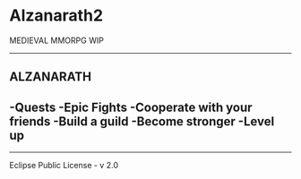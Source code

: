 # Alzanarath2
MEDIEVAL MMORPG WIP

--------------------------------------------------
ALZANARATH
-
-Quests
-Epic Fights
-Cooperate with your friends
-Build a guild
-Become stronger
-Level up
-
-------------------------------------------------

Eclipse Public License - v 2.0
